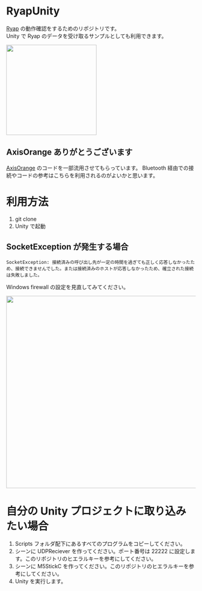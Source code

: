 # RyapUnity
[Ryap](https://github.com/machidyo/Ryap) の動作確認をするためのリポジトリです。  
Unity で Ryap のデータを受け取るサンプルとしても利用できます。

<img src="https://user-images.githubusercontent.com/1772636/113173226-22ac7d00-9284-11eb-9c0f-ec699440feef.gif" width=240 />

## AxisOrange ありがとうございます
[AxisOrange](https://github.com/naninunenoy/AxisOrange) のコードを一部流用させてもらっています。 Bluetooth 経由での接続やコードの参考はこちらを利用されるのがよいかと思います。

# 利用方法
1. git clone
2. Unity で起動

## SocketException が発生する場合
```
SocketException: 接続済みの呼び出し先が一定の時間を過ぎても正しく応答しなかったため、接続できませんでした。または接続済みのホストが応答しなかったため、確立された接続は失敗しました。
```

Windows firewall の設定を見直してみてください。

<img src="https://user-images.githubusercontent.com/1772636/111017109-cb3d8e80-83f4-11eb-9332-92aac86aa45c.jpg" width=512 />

# 自分の Unity プロジェクトに取り込みたい場合
1. Scripts フォルダ配下にあるすべてのプログラムをコピーしてください。
2. シーンに UDPReciever を作ってください。ポート番号は 22222 に設定します。このリポジトリのヒエラルキーを参考にしてください。
3. シーンに M5StickC を作ってください。このリポジトリのヒエラルキーを参考にしてください。
4. Unity を実行します。
